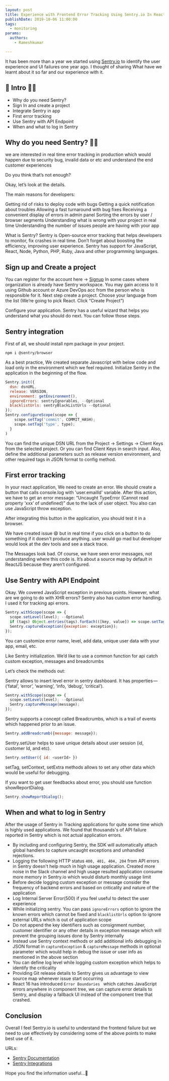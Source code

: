 ```yaml
---
layout: post
title: Experience with Frontend Error Tracking Using Sentry.io In React Apps
publishDate: 2019-10-06 11:00:00
tags:
  - monitoring
params:
  authors:
    - Rameshkumar

---
```



It has been more than a year we started using [Sentry.io](https://sentry.io) to identify the user experience and UI failures one year ago. I thought of sharing What have we learnt about it so far and our experience with it.
## 📄 Intro  🏊‍♀️
- Why do you need Sentry?
- Sign In and create a project
- Integrate Sentry in app
- First error tracking
- Use Sentry with API Endpoint
- When and what to log in Sentry

##  Why do you need Sentry?  🏊‍♀️

we are interested in real time error tracking in production which would happen due to security bug, invalid data or etc and understand the end customer experiences

Do you think that’s not enough? 

Okay, let’s look at the details.

The main reasons for developers:

Getting rid of risks to deploy code with bugs
Getting a quick notification about troubles
Allowing a fast turnaround with bug fixes
Receiving a convenient display of errors in admin panel
Sorting the errors by user / browser segments
Understanding what is wrong with your project in real time
Understanding the number of issues people are having with your app


What is Sentry?
Sentry is Open-source error tracking that helps developers to monitor, fix crashes in real time. Don’t forget about boosting the efficiency, improving user experience. Sentry has support for JavaScript, React, Node, Python, PHP, Ruby, Java and other programming languages.

## Sign up and Create a project
You can register for the account here -> [Signup](https://sentry.io/signup/)
In some cases where organization is already have Sentry workspace. You may gain access to it using Github account or Azure DevOps acc from the person who is responsible for it. 
Next step create a project.
Choose your language from the list
(We’re going to pick React. Click “Create Project”)

Configure your application. Sentry has a useful wizard that helps you understand what you should do next. You can follow those steps. 

## Sentry integration
First of all, we should install npm package in your project.

```
npm i @sentry/browser
```

As a best practice, We created separate Javascript with below code and load only in the environment which we feel required.
Initialize Sentry in the application in the beginning of the flow. 

```js
Sentry.init({
  dsn: dsnURL,
  release: VERSION,
  environment: getEnvironment(),
  ignoreErrors: sentryIgnorables, --Optional
  blacklistUrls: sentryBlackListUrls --Optional
});
Sentry.configureScope(scope => {
    scope.setTag('commit', COMMIT_HASH);
    scope.setTag('type', type);
  }
)
```

You can find the unique DSN URL from the Project -> Settings -> Client Keys from the selected project. Or you can find Client Keys in search input.
Also, define the additional parameters such as release version environment, and other required tags in JSON format to config method. 



## First error tracking

In your react application, We need to create an error. We should create a button that calls console.log with 'user.emailId' variable. 
After this action, we have to get an error message: “Uncaught TypeError (Cannot read property ‘xxx’ of undefined)” due to the lack of user object. You also can use JavaScript throw exception.

After integrating this button in the application, you should test it in a browser.

We have created issue 😄 but in real time if you click on a button to do something if it doesn't produce anything. user would go mad but developer would look at the dev tools and see a stack trace.

The Messages look bad. Of course, we have seen error messages, not understanding where this code is. It’s about a source map by default in ReactJS because they aren’t configured.


## Use Sentry with API Endpoint

Okay. We covered JavaScript exception in previous points. However, what are we going to do with XHR errors?
Sentry also has custom error handling. I used it for tracking api errors.

```js
Sentry.withScope(scope => {
  scope.setLevel(level); --Optional
  if (tags) Object.entries(tags).forEach(([key, value]) => scope.setTag(key, value)); -optional
  Sentry.captureException({exception: exception});
});
```

You can customize error name, level, add data, unique user data with your app, email, etc.

Like Sentry initialization. We’d like to use a common function for api catch custom exception, messages and breadcrumbs

Let’s check the methods out:

Sentry allows to insert level error in sentry dashboard. It has properties — (‘fatal’, ‘error’, ‘warning’, ‘info, ‘debug’, ‘critical’).

```js
Sentry.withScope(scope => {
  scope.setLevel(level); --Optional
  Sentry.captureMessage(message);
});
```

Sentry supports a concept called Breadcrumbs, which is a trail of events which happened prior to an issue.

```js
Sentry.addBreadcrumb({message: message});
```


Sentry.setUser helps to save unique details about user session (id, customer Id, and etc).

```js
Sentry.setUser({ id: <userId> })
```
setTag, setContext, setExtra methods allows to set any other data which would be useful for debugging.

If you want to get user feedbacks about error, you should use function showReportDialog.

```js
Sentry.showReportDialog();
```

## When and what to log in Sentry

After the usage of Sentry in Tracking applications for quite some time which is highly used applications. We found that thousands's of API failure reported in Sentry which is not actual application errors.

- By including and configuring Sentry, the SDK will automatically attach global handlers to capture uncaught exceptions and unhandled rejections.
- Logging the following HTTP status ```400, 401, 404, 204``` from API errors in Sentry doesn't help much in high usage application. Created more noise in the Slack channel and high usage resulted application consume more memory in Sentry.io which would disturb monthly usage limit 
- Before decide logging custom exception or message consider the frequency of backend errors and based on criticality and nature of the application
- Log Internal Server Error(500) if you feel useful to detect the user experience
- While initializing sentry. You can pass ``ignoreErrors`` option to ignore the known errors which cannot be fixed and ``blacklistUrls`` option to ignore external URLs which is out of application scope
- Do not append the key identifiers such as consignment number, customer identifier or any other details in exception message which will prevent the grouping issues done by Sentry internally    
- Instead use Sentry context methods or add additional info debugging in JSON format in `captureException` & `captureMessage` methods in optional parameter which would help in debug the issue or user info as mentioned in the above section
- You can define log level while logging custom exception which helps to identify the criticality
- Providing Git release details to Sentry gives us advantage to view source map whenever issue start occurring
- React 16 has introduced `Error Boundaries ` which catches JavaScript errors anywhere in component tree, we can capture error details to Sentry, and display a fallback UI instead of the component tree that crashed.   

## Conclusion

Overall I feel Sentry.io is useful to understand the frontend failure but we need to use effectively by considering some of the above points to make best use of it.

URLs:
- [Sentry Documentation](https://docs.sentry.io/platforms/javascript/)
- [Sentry Integrations](https://sentry.io/integrations/)
 

Hope you find the information useful...🙌

